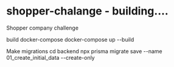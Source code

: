 # shopper-chalange - building....
Shopper company challenge

build docker-compose
docker-compose up --build

Make migrations
cd backend
npx prisma migrate save --name 01_create_initial_data --create-only
